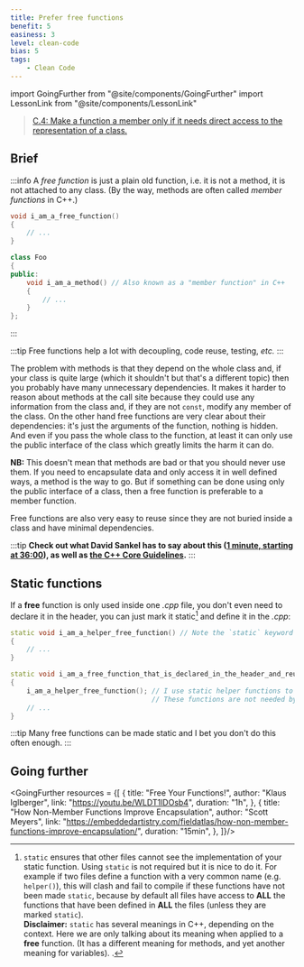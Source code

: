 ```yaml
---
title: Prefer free functions
benefit: 5
easiness: 3
level: clean-code
bias: 5
tags:
    - Clean Code
---
```

import GoingFurther from "@site/components/GoingFurther"
import LessonLink from "@site/components/LessonLink"

> [C.4: Make a function a member only if it needs direct access to the representation of a class.](https://isocpp.github.io/CppCoreGuidelines/CppCoreGuidelines#c4-make-a-function-a-member-only-if-it-needs-direct-access-to-the-representation-of-a-class)

## Brief

:::info
A *free function* is just a plain old function, i.e. it is not a method, it is not attached to any class. (By the way, methods are often called *member functions* in C++.)
```cpp
void i_am_a_free_function()
{
    // ...
}

class Foo
{
public:
    void i_am_a_method() // Also known as a "member function" in C++
    {
        // ...
    }
};
```
:::

:::tip
Free functions help a lot with decoupling, code reuse, testing, *etc.*
:::

The problem with methods is that they depend on the whole class and, if your class is quite large (which it shouldn't but that's a different topic) then you probably have many unnecessary dependencies. It makes it harder to reason about methods at the call site because they could use any information from the class and, if they are not `const`, modify any member of the class. On the other hand free functions are very clear about their dependencies: it's just the arguments of the function, nothing is hidden. And even if you pass the whole class to the function, at least it can only use the public interface of the class which greatly limits the harm it can do.

**NB:** This doesn't mean that methods are bad or that you should never use them. If you need to encapsulate data and only access it in well defined ways, a method is the way to go. But if something can be done using only the public interface of a class, then a free function is preferable to a member function.

Free functions are also very easy to reuse since they are not buried inside a class and have minimal dependencies.

:::tip
**Check out what David Sankel has to say about this ([1 minute, starting at 36:00](https://youtu.be/ta3S8CRN2TM?t=2159)), as well as [the C++ Core Guidelines](https://isocpp.github.io/CppCoreGuidelines/CppCoreGuidelines#c4-make-a-function-a-member-only-if-it-needs-direct-access-to-the-representation-of-a-class).**
:::

## Static functions

If a **free** function is only used inside one *.cpp* file, you don't even need to declare it in the header, you can just mark it static[^1] and define it in the *.cpp*:

[^1]: `static` ensures that other files cannot see the implementation of your static function. Using `static` is not required but it is nice to do it. For example if two files define a function with a very common name (e.g. `helper()`), this will clash and fail to compile if these functions have not been made `static`, because by default all files have access to **ALL** the functions that have been defined in **ALL** the files (unless they are marked `static`).<br/>
**Disclaimer:** `static` has several meanings in C++, depending on the context. Here we are only talking about its meaning when applied to a **free** function. (It has a different meaning for methods, and yet another meaning for variables). <LessonLink text="Refer to the lesson on static for more information" slug="static"/>.

```cpp
static void i_am_a_helper_free_function() // Note the `static` keyword here.
{
    // ...
}

static void i_am_a_free_function_that_is_declared_in_the_header_and_reused_in_other_files()
{
    i_am_a_helper_free_function(); // I use static helper functions to implement myself.
                                   // These functions are not needed by anyone but me so they are marked `static`.
    // ...
}
```

:::tip
Many free functions can be made static and I bet you don't do this often enough.
:::

## Going further

<GoingFurther resources = {[
    {
        title: "Free Your Functions!",
        author: "Klaus Iglberger",
        link: "https://youtu.be/WLDT1lDOsb4",
        duration: "1h",
    },
    {
        title: "How Non-Member Functions Improve Encapsulation",
        author: "Scott Meyers",
        link: "https://embeddedartistry.com/fieldatlas/how-non-member-functions-improve-encapsulation/",
        duration: "15min",
    },
]}/>